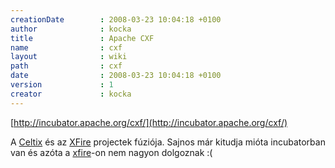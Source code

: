 ```yaml
---
creationDate        : 2008-03-23 10:04:18 +0100 
author              : kocka 
title               : Apache CXF 
name                : cxf 
layout              : wiki 
path                : cxf 
date                : 2008-03-23 10:04:18 +0100 
version             : 1 
creator             : kocka 
---
```

[http://incubator.apache.org/cxf/](http://incubator.apache.org/cxf/)

A [Celtix](celtix.html) és az [XFire](xfire.html) projectek fúziója. Sajnos már kitudja mióta incubatorban van és azóta a [xfire](xfire.html)-on nem nagyon dolgoznak :(


